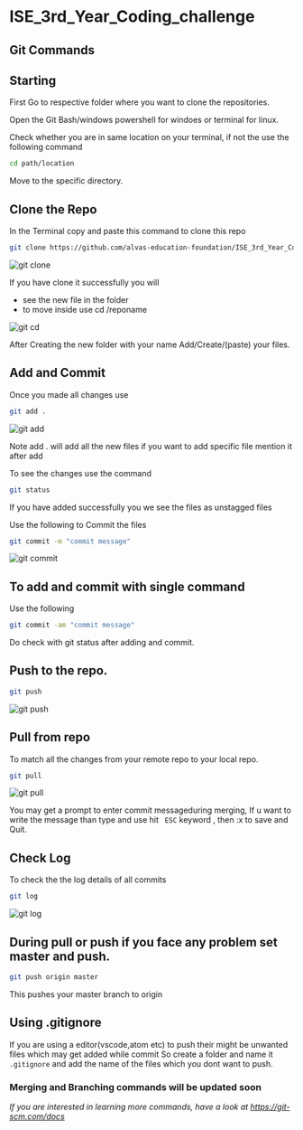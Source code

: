 # ISE_3rd_Year_Coding_challenge

## Git Commands

## Starting
First Go to respective folder where you want to clone the repositories.

Open the Git Bash/windows powershell for windoes or terminal for linux. 

Check whether you are in same location on your terminal, if not the use the following command

```bash
cd path/location

```
Move to the specific directory.

## Clone the Repo

In the Terminal copy and paste this command to clone this repo

```bash
git clone https://github.com/alvas-education-foundation/ISE_3rd_Year_Coding_challenge.git
```
![git clone](https://user-images.githubusercontent.com/33172934/82408514-57a74b00-9a89-11ea-9ad3-d345be3818f7.png)

If you have clone it successfully you will
 - see the new file in the folder
 - to move inside use cd /reponame
 
 ![git cd](https://user-images.githubusercontent.com/33172934/82408762-ef0c9e00-9a89-11ea-9b12-944bb8652866.png)

After Creating the new folder with your name Add/Create/(paste) your files.

## Add and Commit
Once you made all changes use
```bash
git add .
```
![git add](https://user-images.githubusercontent.com/33172934/82408583-7efe1800-9a89-11ea-8130-b33ae2a41cad.png)

Note add . will add all the new files if you want to add specific file mention it after add

To see the changes use the command
```bash
git status
```
If you have added successfully you we see the files as unstagged files

Use the following to Commit the files

```bash
git commit -m "commit message"
```
![git commit](https://user-images.githubusercontent.com/33172934/82408603-8e7d6100-9a89-11ea-9bc1-da9bcff7287d.png)


## To add and commit with single command
Use the following 

```bash
git commit -am "commit message"
```

Do check with git status after adding and commit.

## Push to the repo.

```bash
git push
```
![git push](https://user-images.githubusercontent.com/33172934/82408636-a2c15e00-9a89-11ea-9350-965463746147.png)


## Pull from repo
To match all the changes from your remote repo to your local repo.

```bash
git pull
```
![git pull](https://user-images.githubusercontent.com/33172934/82408715-d13f3900-9a89-11ea-972a-57e553612478.png)

You may get a prompt to enter commit messageduring merging, If u want to write the message than type and use hit ``` ESC``` keyword , then :x to save and Quit.


## Check Log
To check the the log details of all commits 

```bash
git log
```
![git log](https://user-images.githubusercontent.com/33172934/82408663-b240a700-9a89-11ea-97e8-eb7092670e38.png)

## During pull or push if you face any problem set master and push.

```bash
git push origin master
```
This  pushes your master branch to origin


## Using .gitignore
If you are using a editor(vscode,atom etc) to push their might be unwanted files which may get added while commit
So create a folder and name it ```.gitignore``` and add the name of the files which you dont want to push.



### Merging and Branching commands will be updated soon

<em> If you are interested in learning more commands, have a look at https://git-scm.com/docs </em>
